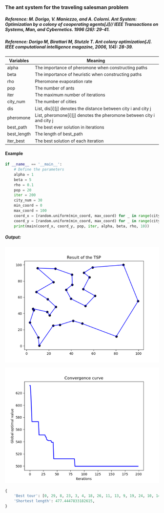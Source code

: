 ### The ant system for the traveling salesman problem

##### Reference: M. Dorigo, V. Maniezzo, and A. Colorni. Ant System: Optimization by a colony of cooperating agents[J]// IEEE Transactions on Systems, Man, and Cybernetics. 1996 (26): 29-41.

##### Reference: Dorigo M, Birattari M, Stutzle T. Ant colony optimization[J]. IEEE computational intelligence magazine, 2006, 1(4): 28-39.

| Variables   | Meaning                                                      |
| ----------- | ------------------------------------------------------------ |
| alpha       | The importance of pheromone when constructing paths          |
| beta        | The importance of heuristic when constructing paths          |
| rho         | Pheromone evaporation rate                                   |
| pop         | The number of ants                                           |
| iter        | The maximum number of iterations                             |
| city_num    | The number of cities                                         |
| dis         | List, dis\[i\]\[j\] denotes the distance between city i and city j |
| pheromone   | List, pheromone\[i\]\[j\] denotes the pheromone between city i and city j |
| best_path   | The best ever solution in iterations                         |
| best_length | The length of best_path                                      |
| iter_best   | The best solution of each iteration                          |

#### Example

```python
if __name__ == '__main__':
    # Define the parameters
    alpha = 1
    beta = 5
    rho = 0.1
    pop = 20
    iter = 200
    city_num = 30
    min_coord = 0
    max_coord = 100
    coord_x = [random.uniform(min_coord, max_coord) for _ in range(city_num)]
    coord_y = [random.uniform(min_coord, max_coord) for _ in range(city_num)]
    print(main(coord_x, coord_y, pop, iter, alpha, beta, rho, 10))
```

##### Output:

![](https://github.com/Xavier-MaYiMing/The-ant-system-for-the-traveling-salesman-problem/blob/main/TSP%20result.png)

![](https://github.com/Xavier-MaYiMing/The-ant-system-for-the-traveling-salesman-problem/blob/main/Convergence%20curve.png)

```python
{
    'Best tour': [0, 29, 8, 23, 3, 4, 18, 26, 11, 13, 9, 19, 24, 10, 14, 15, 5, 25, 2, 27, 28, 17, 21, 20, 7, 22, 6, 16, 1, 12, 0], 
    'Shortest length': 477.4447833182615,
}
```

